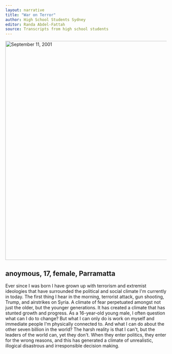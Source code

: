 ```yaml
---
layout: narrative
title: "War on Terror"
author: High School Students Sydney
editor: Randa Abdel-Fattah
source: Transcripts from high school students
---
```


<a data-flickr-embed="true"  href="https://www.flickr.com/photos/wallyg/159455100" title="September 11, 2001"><img src="https://farm1.staticflickr.com/66/159455100_89a4057c18_b.jpg" width="1024" height="683" alt="September 11, 2001"></a><script async src="//embedr.flickr.com/assets/client-code.js" charset="utf-8"></script>

## anoymous, 17, female, Parramatta

Ever since I was born I have grown up with terrorism and extremist ideologies that have surrounded the political and social climate I'm currently in today. The first thing I hear in the morning, terrorist attack, gun shooting, Trump, and airstrikes on Syria. A climate of fear perpetuated amongst not just the older, but the younger generations. It has created a climate that has stunted growth and progress. As a 16-year-old young male, I often question what can I do to change? But what I can only do is work on myself and immediate people I'm physically connected to. And what I can do about the other seven billion in the world? The harsh reality is that I can't, but the leaders of the world can, yet they don't. When they enter politics, they enter for the wrong reasons, and this has generated a climate of unrealistic, illogical disastrous and irresponsible decision making.
